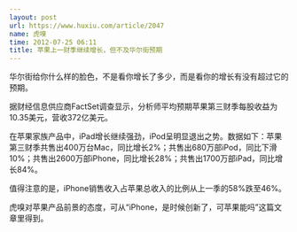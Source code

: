 ```yaml
---
layout: post
url: https://www.huxiu.com/article/2047
name: 虎嗅
time: 2012-07-25 06:11
title: 苹果上一财季继续增长，但不及华尔街预期
---
```

华尔街给你什么样的脸色，不是看你增长了多少，而是看你的增长有没有超过它的预期。

据财经信息供应商FactSet调查显示，分析师平均预期苹果第三财季每股收益为10.35美元，营收372亿美元。

在苹果家族产品中，iPad增长继续强劲，iPod呈明显退出之势。数据如下：苹果第三财季共售出400万台Mac，同比增长2%；共售出680万部iPod，同比下滑 10%；共售出2600万部iPhone，同比增长28%；共售出1700万部iPad，同比增长84%。

值得注意的是，iPhone销售收入占苹果总收入的比例从上一季的58%跌至46%。

虎嗅对苹果产品前景的态度，可从“iPhone，是时候创新了，可苹果能吗”这篇文章里得到。

